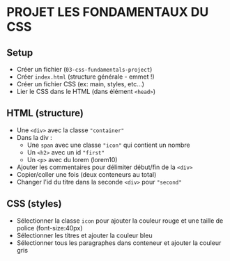 # PROJET LES FONDAMENTAUX DU CSS

## Setup

- Créer un fichier (`03-css-fundamentals-project`)
- Créer `index.html` (structure générale - emmet !)
- Créer un fichier CSS (ex: main, styles, etc...)
- Lier le CSS dans le HTML (dans élément `<head>`)

## HTML (structure)

- Une `<div>` avec la classe `"container"`
- Dans la div :
  - Une `span` avec une classe `"icon"` qui contient un nombre
  - Un `<h2>` avec un id `"first"`
  - Un `<p>` avec du lorem (lorem10)
- Ajouter les commentaires pour délimiter début/fin de la `<div>`
- Copier/coller une fois (deux conteneurs au total)
- Changer l'id du titre dans la seconde `<div>` pour `"second"`

## CSS (styles)

- Sélectionner la classe `icon` pour ajouter la couleur rouge et une taille de police (font-size:40px)
- Sélectionner les titres et ajouter la couleur bleu
- Sélectionner tous les paragraphes dans conteneur et ajouter la couleur gris
